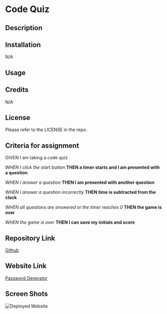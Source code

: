 # Code Quiz

## Description

## Installation

N/A

## Usage

## Credits

N/A

## License

Please refer to the LICENSE in the repo.

## Criteria for assignment

GIVEN I am taking a code quiz

*WHEN I click the start button*
**THEN a timer starts and I am presented with a question**

*WHEN I answer a question*
**THEN I am presented with another question**

*WHEN I answer a question incorrectly*
**THEN time is subtracted from the clock**

*WHEN all questions are answered or the timer reaches 0*
**THEN the game is over**

*WHEN the game is over*
**THEN I can save my initials and score**

## Repository Link

[Github]( )

## Website Link

[Password Generator]( )

## Screen Shots

![Deployed Website](./images/Deplyed-website.JPG)